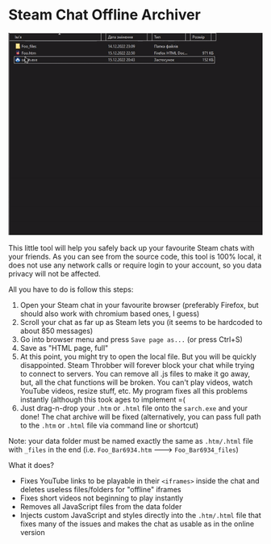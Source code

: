 # Steam Chat Offline Archiver

<img src="readme/drag_n_drop.gif">

This little tool will help you safely back up your favourite Steam chats with your friends.
As you can see from the source code, this tool is 100% local, it does not use any network calls or require login to your account, so you data privacy will not be affected.

All you have to do is follow this steps:

1. Open your Steam chat in your favourite browser (preferably Firefox, but should also work with chromium based ones, I guess)
2. Scroll your chat as far up as Steam lets you (it seems to be hardcoded to about 850 messages)
3. Go into browser menu and press `Save page as...` (or press Ctrl+S)
4. Save as "HTML page, full"
5. At this point, you might try to open the local file. But you will be quickly disappointed. Steam Throbber will forever block your chat while trying to connect to servers. You can remove all .js files to make it go away, but, all the chat functions will be broken. You can't play videos, watch YouTube videos, resize stuff, etc. My program fixes all this problems instantly (although this took ages to implement =(
6. Just drag-n-drop your `.htm` or `.html` file onto the `sarch.exe` and your done! The chat archive will be fixed (alternatively, you can pass full path to the `.htm` or `.html` file via command line or shortcut)

Note: your data folder must be named exactly the same as `.htm/.html` file with `_files` in the end (i.e. `Foo_Bar6934.htm`  --->  `Foo_Bar6934_files`)

What it does?

- Fixes YouTube links to be playable in their `<iframes>` inside the chat and deletes useless files/folders for "offline" iframes
- Fixes short videos not beginning to play instantly
- Removes all JavaScript files from the data folder
- Injects custom JavaScript and styles directly into the `.htm/.html` file that fixes many of the issues and makes the chat as usable as in the online version
